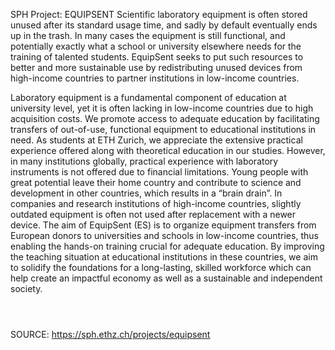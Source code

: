 SPH Project: EQUIPSENT
Scientific laboratory equipment is often stored unused after its standard usage time, and sadly by default eventually ends up in the trash.   In many cases the equipment is still functional, and potentially exactly what a school or university elsewhere needs for the training of talented students. EquipSent seeks to put such resources to better and more sustainable use by redistributing unused devices from high-income countries to partner institutions in low-income countries.

Laboratory equipment is a fundamental component of education at university level, yet it is often lacking in low-income countries due to high acquisition costs. We promote access to adequate education by facilitating transfers of out-of-use, functional equipment to educational institutions in need. As students at ETH Zurich, we appreciate the extensive practical experience offered along with theoretical education in our studies. However, in many institutions globally, practical experience with laboratory instruments is not offered due to financial limitations. Young people with great potential leave their home country and contribute to science and development in other countries, which results in a “brain drain”. In companies and research institutions of high-income countries, slightly outdated equipment is often not used after replacement with a newer device. The aim of EquipSent (ES) is to organize equipment transfers from European donors to universities and schools in low-income countries, thus enabling the hands-on training crucial for adequate education. By improving the teaching situation at educational institutions in these countries, we aim to solidify the foundations for a long-lasting, skilled workforce which can help create an impactful economy as well as a sustainable and independent society.

<figure><img alt="" src="https://sph.ethz.ch/uploads/images/Equipsent_Img_3.png"/></figure>

<figure><img alt="" src="https://sph.ethz.ch/uploads/images/Equipsent_Img_1.png"/></figure>

<figure><img alt="" src="https://sph.ethz.ch/uploads/images/Equipsent_Img_2.png"/></figure>

  
  


SOURCE: https://sph.ethz.ch/projects/equipsent